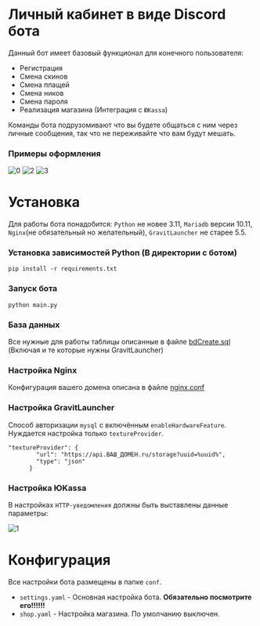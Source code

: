 # Личный кабинет в виде Discord бота

Данный бот имеет базовый функционал для конечного пользователя:
- Регистрация
- Смена скинов
- Смена плащей
- Смена ников
- Смена пароля
- Реализация магазина (Интеграция с `ЮKassa`)

Команды бота подрузомивают что вы будете общаться с ним через личные сообщения, так что не переживайте что вам будут мешать. 

### Примеры оформления

![0](https://github.com/kostya-main/LK_DiscordBot/assets/65069020/9138f1f2-8e32-4f47-b773-bccb0a514255)
![2](https://github.com/kostya-main/LK_DiscordBot/assets/65069020/4c4835c0-6cdb-4f04-a721-46a5c59b2c3f)
![3](https://github.com/kostya-main/LK_DiscordBot/assets/65069020/87127d74-b823-43dd-b442-ee35738af844)

# Установка

Для работы бота понадобится: `Python` не новее 3.11, `Mariadb` версии 10.11, `Nginx`(не обязательный но желательный), `GravitLauncher` не старее 5.5.  

### Установка зависимостей Python (В директории с ботом)

```
pip install -r requirements.txt
```

### Запуск бота

```
python main.py
```

### База данных

Все нужные для работы таблицы описанные в файле [bdCreate.sql](https://github.com/kostya-main/LK_DiscordBot/blob/main/bdCreate.sql) (Включая и те которые нужны GravitLauncher)

### Настройка Nginx

Конфигурация вашего домена описана в файле [nginx.conf](https://github.com/kostya-main/LK_DiscordBot/blob/main/nginx.conf)

### Настройка GravitLauncher

Способ авторизации `mysql` с включённым `enableHardwareFeature`. Нуждается настройка только `textureProvider`.

```
"textureProvider": {
        "url": "https://api.ВАШ_ДОМЕН.ru/storage?uuid=%uuid%",
        "type": "json"
      }
```

### Настройка ЮKassa

В настройках `HTTP-уведомления` должны быть выставлены данные параметры:

![1](https://github.com/kostya-main/LK_DiscordBot/assets/65069020/097c462f-6af0-4363-882f-1fdf000cf49b)

# Конфигурация

Все настройки бота размещены в папке `conf`.  
- `settings.yaml` - Основная настройка бота. **Обязательно посмотрите его!!!!!!**
- `shop.yaml` - Настройка магазина. По умолчанию выключен.


